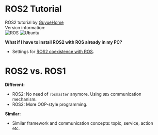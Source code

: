 # ROS2 Tutorial
ROS2 tutorial by [GuyueHome](https://www.bilibili.com/video/BV16B4y1Q7jQ/?spm_id_from=333.337.search-card.all.click)  
Version information:  
![ROS](https://img.shields.io/badge/ros2-humble-brightgreen)
![Ubuntu](https://img.shields.io/badge/ubuntu-20.04-brightgreen)  
  
**What if I have to install ROS2 with ROS already in my PC?**
- Settings for [ROS2 coexistence with ROS](https://stackoverflow.com/questions/61333625/ros2-coexistence-with-ros).  
  
# ROS2 vs. ROS1  
**Different:**  
- ROS2: No need of `rosmaster` anymore. Using `DDS` communication mechanism.  
- ROS2: More OOP-style programming.  
  
**Similar:**  
- Similar framework and communication concepts: topic, service, action etc.  
  

